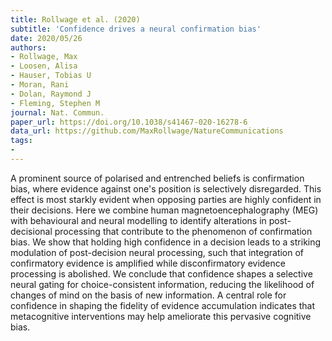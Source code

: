 ```yaml
---
title: Rollwage et al. (2020)
subtitle: 'Confidence drives a neural confirmation bias'
date: 2020/05/26
authors:
- Rollwage, Max
- Loosen, Alisa
- Hauser, Tobias U
- Moran, Rani
- Dolan, Raymond J
- Fleming, Stephen M
journal: Nat. Commun.
paper_url: https://doi.org/10.1038/s41467-020-16278-6
data_url: https://github.com/MaxRollwage/NatureCommunications
tags:
- 
---
```


A prominent source of polarised and entrenched beliefs is confirmation bias, where evidence against one's position is selectively disregarded. This effect is most starkly evident when opposing parties are highly confident in their decisions. Here we combine human magnetoencephalography (MEG) with behavioural and neural modelling to identify alterations in post-decisional processing that contribute to the phenomenon of confirmation bias. We show that holding high confidence in a decision leads to a striking modulation of post-decision neural processing, such that integration of confirmatory evidence is amplified while disconfirmatory evidence processing is abolished. We conclude that confidence shapes a selective neural gating for choice-consistent information, reducing the likelihood of changes of mind on the basis of new information. A central role for confidence in shaping the fidelity of evidence accumulation indicates that metacognitive interventions may help ameliorate this pervasive cognitive bias.
